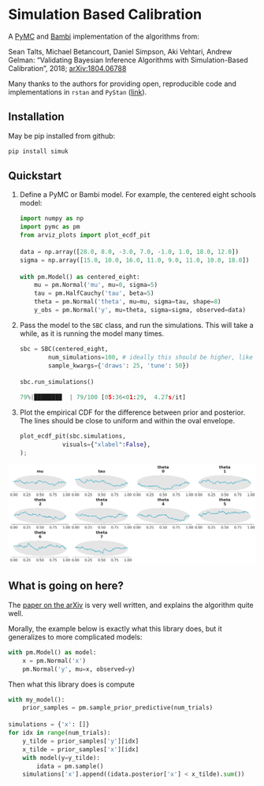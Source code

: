# Simulation Based Calibration

A [PyMC](http://docs.pymc.io) and [Bambi](https://bambinos.github.io/bambi/) implementation of the algorithms from:

Sean Talts, Michael Betancourt, Daniel Simpson, Aki Vehtari, Andrew Gelman: “Validating Bayesian Inference Algorithms with Simulation-Based Calibration”, 2018; [arXiv:1804.06788](http://arxiv.org/abs/1804.06788)

Many thanks to the authors for providing open, reproducible code and implementations in `rstan` and `PyStan` ([link](https://github.com/seantalts/simulation-based-calibration)).


## Installation

May be pip installed from github:

```bash
pip install simuk
```

## Quickstart

1. Define a PyMC or Bambi model. For example, the centered eight schools model:

    ```python
    import numpy as np
    import pymc as pm
    from arviz_plots import plot_ecdf_pit

    data = np.array([28.0, 8.0, -3.0, 7.0, -1.0, 1.0, 18.0, 12.0])
    sigma = np.array([15.0, 10.0, 16.0, 11.0, 9.0, 11.0, 10.0, 18.0])

    with pm.Model() as centered_eight:
        mu = pm.Normal('mu', mu=0, sigma=5)
        tau = pm.HalfCauchy('tau', beta=5)
        theta = pm.Normal('theta', mu=mu, sigma=tau, shape=8)
        y_obs = pm.Normal('y', mu=theta, sigma=sigma, observed=data)
    ```
2. Pass the model to the `SBC` class, and run the simulations. This will take a while, as it is running the model many times.
    ```python
    sbc = SBC(centered_eight,
            num_simulations=100, # ideally this should be higher, like 1000
            sample_kwargs={'draws': 25, 'tune': 50})

    sbc.run_simulations()
    ```
    ```python
    79%|███████▉  | 79/100 [05:36<01:29,  4.27s/it]
    ```

3. Plot the empirical CDF for the difference between prior and posterior. The lines
should be close to uniform and within the oval envelope.

    ```python
    plot_ecdf_pit(sbc.simulations,
                visuals={"xlabel":False},
    );
    ```

![Simulation based calibration plots, ecdf](ecdf.png)


## What is going on here?

The [paper on the arXiv](http://arxiv.org/abs/1804.06788) is very well written, and explains the algorithm quite well.

Morally, the example below is exactly what this library does, but it generalizes to more complicated models:

```python
with pm.Model() as model:
    x = pm.Normal('x')
    pm.Normal('y', mu=x, observed=y)
```

Then what this library does is compute

```python
with my_model():
    prior_samples = pm.sample_prior_predictive(num_trials)

simulations = {'x': []}
for idx in range(num_trials):
    y_tilde = prior_samples['y'][idx]
    x_tilde = prior_samples['x'][idx]
    with model(y=y_tilde):
        idata = pm.sample()
    simulations['x'].append((idata.posterior['x'] < x_tilde).sum())
```
